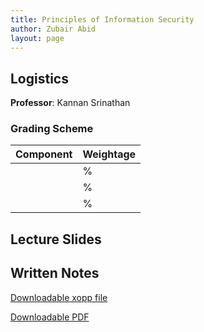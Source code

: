 ```yaml
---
title: Principles of Information Security
author: Zubair Abid
layout: page
---
```



## Logistics

**Professor**: Kannan Srinathan

### Grading Scheme

| Component | Weightage |
|-----------|-----------|
|           | %         |
|           | %         |
|           | %         |


## Lecture Slides


## Written Notes

[Downloadable xopp file](./notes-pois.xopp)

[Downloadable PDF](./notes-pois.pdf)

